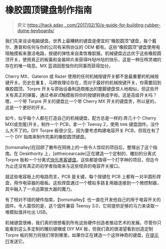 # 橡胶圆顶键盘制作指南

> 原文:[https://hack aday . com/2017/02/10/a-guide-for-building-rubber-dome-keyboards/](https://hackaday.com/2017/02/10/a-guide-for-building-rubber-dome-keyboards/)

我们先来谈谈电脑键盘。世界上最糟糕的键盘是便宜的“橡胶圆顶”键盘，每个戴尔、惠普和任何与你的公司有采购协议的 OEM 都有。这些“橡胶圆顶”键盘使用电阻触摸板来激活电路，按键的弹性来自柔性橡胶膜。机械键盘远远优于这些橡胶圆顶开关，使用真正的板簧和金属碎片来获得咔哒咔哒的快乐，这是一种压榨灵魂的存在的唯一喘息。MX 蓝调因惹恼你的同事而获得加分。

Cherry MX、Gateron 或 Razer 使用的任何机械按键开关都不是最重要的机械按键开关。历史在重复，马蹄铁理论存在，而对于最好的机械按键开关，你需要回到橡胶圆顶。Torpre 开关与原始设备制造商推出的蹩脚键盘惊人地相似，但这些开关有真正的弹簧，通过*电容式*触摸板将你的按键转换成字母。这是高级开关吗？嗯，一个带 Torpre 开关的键盘比一个带 Cherry MX 开关的键盘贵，所以是的，这是一个更好的开关。

如今，似乎每个人都在打造自己的机械键盘，配方总是一样的:弄几十个 Cherry MX(或克隆)开关，制作一个 PCB，拿一个 Teensy 2，使用 tmk 键盘固件。没什么大不了的。DIY Torpre 板很少见，因为要考虑构建电容开关 PCB，但现在有了一个 DIY 指南来制作完美的橡胶圆顶键盘。

[tomsmalley]在回顾了散布在网络上的一些令人惊叹的项目后，整理出了这个指南。在 Deskthority 上，[attheicearcade]正在建造一个定制的、雕刻的分离式 Torpre 板和一个分离式[快乐黑客键盘](https://deskthority.net/workshop-f7/another-custom-split-hand-topre-board-need-your-input-t14769.html)。这些都是值得一个打字神的项目，但迄今为止还没有真正的初学者指南来与这些怪异的电容开关接口。

就这些电容板上的电路而言，PCB 是关键。每个按键在 PCB 上都有一对半圆形焊盘，用作电容器的极板。这些焊盘通过一个模拟多路复用器连接到一个微控制器，其中融入了一点运算放大器的魔力。

有了相对不错的硬件指南，【tomsmalley】也一直在开发他自己的用于电容开关的固件。令人震惊的是，这个固件兼容 Teensy 3.0，它将提供足够的马力来读取一堆模拟值并吐出 USB。

机械键盘很棒，我们真的很想看到所有这些硬件创造者推动艺术的发展。尽管你只能看到这么多定制的雕刻键帽或 DIY MX 板，但我们真的很渴望看到创造定制 Torpre 板的努力将我们带到哪里。如果你正在建造一个这样神奇的键盘，[在提示行](http://hackaday.com/submit-a-tip/)发送它。